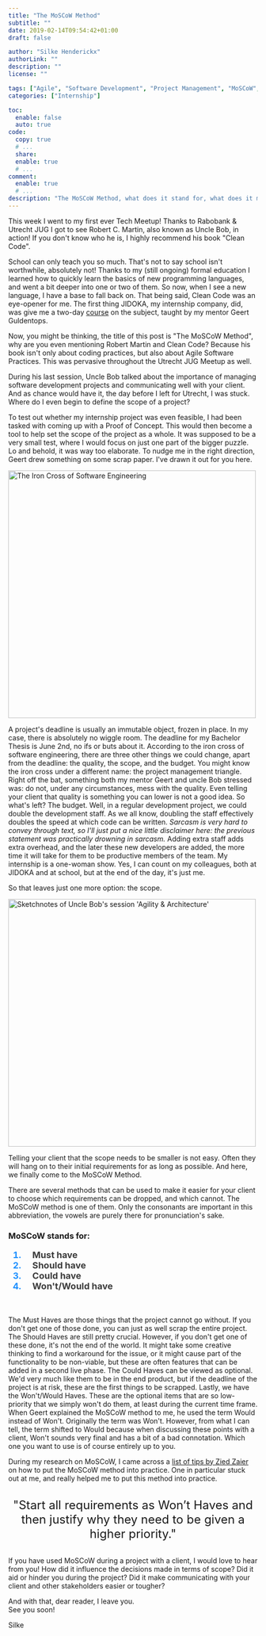 ```yaml
---
title: "The MoSCoW Method"
subtitle: ""
date: 2019-02-14T09:54:42+01:00
draft: false

author: "Silke Henderickx"
authorLink: ""
description: ""
license: ""

tags: ["Agile", "Software Development", "Project Management", "MoSCoW", "Iron Cross of Software Engineering"]
categories: ["Internship"]

toc:
  enable: false
  auto: true
code:
  copy: true
  # ...
  share:
  enable: true
  # ...
comment:
  enable: true
  # ...
description: "The MoSCoW Method, what does it stand for, what does it mean, why would you use it, and does it have anything to do with that one city in Russia."
---
```

<!--more-->
This week I went to my first ever Tech Meetup!
Thanks to Rabobank & Utrecht JUG I got to see Robert C. Martin, also known as Uncle Bob, in action! 
If you don't know who he is, I highly recommend his book "Clean Code". 

School can only teach you so much. 
That's not to say school isn't worthwhile, absolutely not! 
Thanks to my (still ongoing) formal education I learned how to quickly learn the basics of new programming languages, and went a bit deeper into one or two of them. 
So now, when I see a new language, I have a base to fall back on.
That being said, Clean Code was an eye-opener for me. 
The first thing JIDOKA, my internship company, did, was give me a two-day [course](https://www.jidoka.be/clean-code/) on the subject, taught by my mentor Geert Guldentops.

Now, you might be thinking, the title of this post is "The MoSCoW Method", why are you even mentioning Robert Martin and Clean Code?
Because his book isn't only about coding practices, but also about Agile Software Practices.
This was pervasive throughout the Utrecht JUG Meetup as well.

During his last session, Uncle Bob talked about the importance of managing software development projects and communicating well with your client.
And as chance would have it, the day before I left for Utrecht, I was stuck. Where do I even begin to define the scope of a project?

To test out whether my internship project was even feasible, I had been tasked with coming up with a Proof of Concept.
This would then become a tool to help set the scope of the project as a whole.
It was supposed to be a very small test, where I would focus on just one part of the bigger puzzle.
Lo and behold, it was way too elaborate. To nudge me in the right direction, Geert drew something on some scrap paper. I've drawn it out for you here.

<img src="/images/scope/IronCrossSoftwareEngineering.jpg" width="500px" alt="The Iron Cross of Software Engineering"></img>

A project's deadline is usually an immutable object, frozen in place. In my case, there is absolutely no wiggle room.
The deadline for my Bachelor Thesis is June 2nd, no ifs or buts about it.
According to the iron cross of software engineering, there are three other things we could change, apart from the deadline: the quality, the scope, and the budget.
You might know the iron cross under a different name: the project management triangle.
Right off the bat, something both my mentor Geert and uncle Bob stressed was: do not, under any circumstances, mess with the quality. 
Even telling your client that quality is something you can lower is not a good idea. 
So what's left? The budget. Well, in a regular development project, we could double the development staff. 
As we all know, doubling the staff effectively doubles the speed at which code can be written.
*Sarcasm is very hard to convey through text, so I'll just put a nice little disclaimer here: the previous statement was practically drowning in sarcasm.*
Adding extra staff adds extra overhead, and the later these new developers are added, the more time it will take for them to be productive members of the team.
My internship is a one-woman show. Yes, I can count on my colleagues, both at JIDOKA and at school, but at the end of the day, it's just me.

So that leaves just one more option: the scope. 

<img src="/images/scope/ScopeUncleBob.jpg" width="500px" alt="Sketchnotes of Uncle Bob's session 'Agility & Architecture'"></img>

Telling your client that the scope needs to be smaller is not easy. 
Often they will hang on to their initial requirements for as long as possible. 
And here, we finally come to the MoSCoW Method.

There are several methods that can be used to make it easier for your client to choose which requirements can be dropped, and which cannot.
The MoSCoW method is one of them. 
Only the consonants are important in this abbreviation, the vowels are purely there for pronunciation's sake. 

### MoSCoW stands for:

<font size=+1>
<b style="color:DodgerBlue;">
<ol>
<li style="padding-left:1em"><b style="color:rgb(60, 60, 60);">Must have</b></li>
<li style="padding-left:1em"><b style="color:rgb(60, 60, 60);">Should have</b></li>
<li style="padding-left:1em"><b style="color:rgb(60, 60, 60);">Could have</b></li>
<li style="padding-left:1em"><b style="color:rgb(60, 60, 60);">Won't/Would have</b></li>
</ol>
</b>
</font></br>

The Must Haves are those things that the project cannot go without. If you don't get one of those done, you can just as well scrap the entire project.
The Should Haves are still pretty crucial. However, if you don't get one of these done, it's not the end of the world.
It might take some creative thinking to find a workaround for the issue, or it might cause part of the functionality to be non-viable, but these are often features that can be added in a second live phase.
The Could Haves can be viewed as optional. 
We'd very much like them to be in the end product, but if the deadline of the project is at risk, these are the first things to be scrapped.
Lastly, we have the Won't/Would Haves. 
These are the optional items that are so low-priority that we simply won't do them, at least during the current time frame.
When Geert explained the MoSCoW method to me, he used the term Would instead of Won't. 
Originally the term was Won't. However, from what I can tell, the term shifted to Would because when discussing these points with a client, Won't sounds very final and has a bit of a bad connotation.
Which one you want to use is of course entirely up to you.

During my research on MoSCoW, I came across a [list of tips by Zied Zaier](http://ziedzaier.com/wp-content/uploads/2015/10/MOSCOW) on how to put the MoSCoW method into practice.
One in particular stuck out at me, and really helped me to put this method into practice.

<br>
<center><font size=+2>
"Start all requirements as Won’t Haves and then justify why they need to be given a higher priority."
</font></center>
<br>


If you have used MoSCoW during a project with a client, I would love to hear from you! 
How did it influence the decisions made in terms of scope?
Did it aid or hinder you during the project?
Did it make communicating with your client and other stakeholders easier or tougher?

And with that, dear reader, I leave you. <br>
See you soon!

Silke